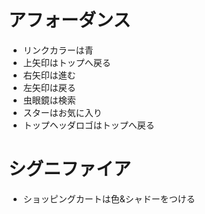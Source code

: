 # アフォーダンス
- リンクカラーは青
- 上矢印はトップへ戻る
- 右矢印は進む
- 左矢印は戻る
- 虫眼鏡は検索
- スターはお気に入り
- トップヘッダロゴはトップへ戻る

# シグニファイア
- ショッピングカートは色&シャドーをつける
